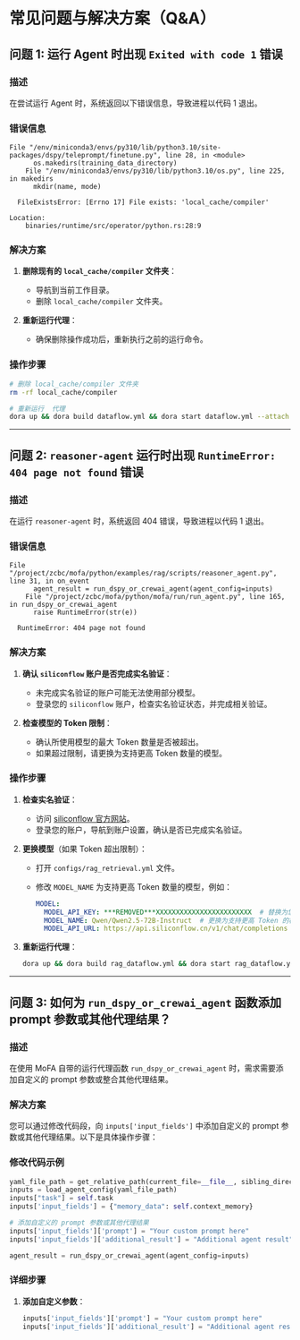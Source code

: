 # 常见问题与解决方案（Q&A）

## 问题 1: 运行 Agent 时出现 `Exited with code 1` 错误

### 描述

在尝试运行  Agent 时，系统返回以下错误信息，导致进程以代码 1 退出。

### 错误信息

```
File "/env/miniconda3/envs/py310/lib/python3.10/site-packages/dspy/teleprompt/finetune.py", line 28, in <module>
      os.makedirs(training_data_directory)
    File "/env/miniconda3/envs/py310/lib/python3.10/os.py", line 225, in makedirs
      mkdir(name, mode)

  FileExistsError: [Errno 17] File exists: 'local_cache/compiler'

Location:
    binaries/runtime/src/operator/python.rs:28:9
```

### 解决方案

1. **删除现有的 `local_cache/compiler` 文件夹**：
   
   - 导航到当前工作目录。
   - 删除 `local_cache/compiler` 文件夹。

2. **重新运行代理**：

   - 确保删除操作成功后，重新执行之前的运行命令。

### 操作步骤

```bash
# 删除 local_cache/compiler 文件夹
rm -rf local_cache/compiler

# 重新运行  代理
dora up && dora build dataflow.yml && dora start dataflow.yml --attach
```

---

## 问题 2: `reasoner-agent` 运行时出现 `RuntimeError: 404 page not found` 错误

### 描述

在运行 `reasoner-agent` 时，系统返回 404 错误，导致进程以代码 1 退出。

### 错误信息

```
File "/project/zcbc/mofa/python/examples/rag/scripts/reasoner_agent.py", line 31, in on_event
      agent_result = run_dspy_or_crewai_agent(agent_config=inputs)
    File "/project/zcbc/mofa/python/mofa/run/run_agent.py", line 165, in run_dspy_or_crewai_agent
      raise RuntimeError(str(e))

  RuntimeError: 404 page not found
```

### 解决方案

1. **确认 `siliconflow` 账户是否完成实名验证**：

   - 未完成实名验证的账户可能无法使用部分模型。
   - 登录您的 `siliconflow` 账户，检查实名验证状态，并完成相关验证。

2. **检查模型的 Token 限制**：

   - 确认所使用模型的最大 Token 数量是否被超出。
   - 如果超过限制，请更换为支持更高 Token 数量的模型。

### 操作步骤

1. **检查实名验证**：

   - 访问 [siliconflow 官方网站](https://siliconflow.cn)。
   - 登录您的账户，导航到账户设置，确认是否已完成实名验证。

2. **更换模型**（如果 Token 超出限制）：

   - 打开 `configs/rag_retrieval.yml` 文件。
   - 修改 `MODEL_NAME` 为支持更高 Token 数量的模型，例如：
   
     ```yaml
     MODEL:
       MODEL_API_KEY: ***REMOVED***XXXXXXXXXXXXXXXXXXXXXXXX  # 替换为您的 API 密钥
       MODEL_NAME: Qwen/Qwen2.5-72B-Instruct  # 更换为支持更高 Token 的模型
       MODEL_API_URL: https://api.siliconflow.cn/v1/chat/completions
     ```

3. **重新运行代理**：

   ```bash
   dora up && dora build rag_dataflow.yml && dora start rag_dataflow.yml --attach
   ```

---

## 问题 3: 如何为 `run_dspy_or_crewai_agent` 函数添加 prompt 参数或其他代理结果？

### 描述

在使用 MoFA 自带的运行代理函数 `run_dspy_or_crewai_agent` 时，需求需要添加自定义的 prompt 参数或整合其他代理结果。

### 解决方案

您可以通过修改代码段，向 `inputs['input_fields']` 中添加自定义的 prompt 参数或其他代理结果。以下是具体操作步骤：

### 修改代码示例

```python
yaml_file_path = get_relative_path(current_file=__file__, sibling_directory_name='configs', target_file_name='reasoner_agent.yml')
inputs = load_agent_config(yaml_file_path)
inputs["task"] = self.task
inputs['input_fields'] = {"memory_data": self.context_memory}

# 添加自定义的 prompt 参数或其他代理结果
inputs['input_fields']['prompt'] = "Your custom prompt here"
inputs['input_fields']['additional_result'] = "Additional agent result"

agent_result = run_dspy_or_crewai_agent(agent_config=inputs)
```

### 详细步骤

1. **添加自定义参数**：

   ```python
   inputs['input_fields']['prompt'] = "Your custom prompt here"
   inputs['input_fields']['additional_result'] = "Additional agent result"
   ```





